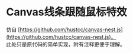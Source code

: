 # Canvas线条跟随鼠标特效

仿自 [https://github.com/hustcc/canvas-nest.js](https://github.com/hustcc/canvas-nest.js)。  
此处只是原代码的简单实现，附有注释更便于理解。